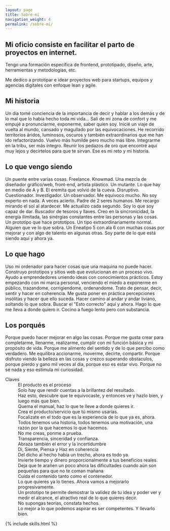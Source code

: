 ```yaml
---
layout: page
title: Sobre-mí
navigation_weight: 4
permalink: /sobre-mi/
---
```


<article>

  <h2>Mi oficio consiste en facilitar el parto de proyectos en internet.</h2>

  <p>Tengo una formación específica de frontend, prototipado, diseño, arte, herramientas y metodologías, etc.</p>

  <p>Me dedico a prototipar e idear proyectos web para startups, equipos y agencias digitales con enfoque lean y agile.</p>

  <h2>Mi historia</h2>

  <p>Un día tomé conciencia de la importancia de decir y hablar a los demás y de lo mal que lo había hecho toda mi vida... Salí de mi zona de confort y me empujé a pronunciarme, exponerme, saber quien soy. Inicié un viaje de vuelta al mundo, cansado y magullado por las equivocaciones. He recorrido territorios áridos, luminosos, oscuros y también extraordinarios que me han ido refactorizando. Vuelvo más humilde pero mucho más libre. Integrarme en la tribu, ser más íntegro. Reunir los pedazos de oro que encontré aquí muy lejos y decírtelos para que te sirvan. Ese es mi reto y mi historia.</p>

  <h2>Lo que vengo siendo</h2>

  <p>Un puente entre varias cosas. Freelance. Knowmad. Una mezcla de diseñador gráfico/web, front-end, artista plástico. Un mutante. Lo que hay en medio de A y B. El eremita que volvió de la cueva. Disruptivo. Cuestionador. Investigador. Un observador. Me equivoco mucho. No soy experto en nada. A veces acierto. Padre de 2 seres humanos. Me recargo mirando el sol al atardecer. Me actualizo cada segundo. Soy lo que soy capaz de dar. Buscador de tesoros y llaves. Creo en la sincronicidad, la energía ilimitada, las sinérgias constantes entre las personas y las cosas. Un prototipo que hace prototipos. Un tipo extraordinariamente normal. Alguien que ve lo que sobra. Un Eneatipo 5 con ala 6 con muchas cosas por mejorar y con algo de talento en algunas otras. Soy parte de lo que está siendo aquí y ahora ya.</p>

  <h2>Lo que hago</h2>

  <p>Uso mi ordenador para hacer cosas que una maquina no puede hacer. Construyo prototipos y sitios web que evolucionan en un proceso vivo. Ayudo a emprendedores uniendo ideas con conocimientos prácticos. Estoy empezando con mi marca personal, venciendo el miedo a exponerme en público, trazandome, corrigiendome, ordenandome. Trato de pensar, decir, sentir y hacer en coherencia. Me gusta poner en práctica percepciones insólitas y hacer que ello suceda. Hacer camino al andar y andar liviano, soltando lo que sobra. Buscar el "Esto correcto" aquí y ahora. Hago lo que me lleva a donde quiero ir. Cocino a fuego lento pero con substancia.</p>

  <h2>Los porqués</h2>

  <p>Porque puedo hacer mejorar en algo las cosas. Porque me gusta crear para completarme, llenarme, realizarme, cumplir con mi función básica y mi propósito de vida. Porque me alimento del sentido y de lo que percibo como verdadero. Me equilibra accionarme, moverme, decirte, compartir. Porque disfruto viendo la belleza en las cosas y crezco superando obstaculos, porque pierdo y gano mil veces al dia, porque eso es estar vivo. Porque no sé nada y eso estimula mi curiosidad.</p>

  <dl>
    <dt>Claves</dt>
    <dd>El producto es el proceso</dd>
    <dd>Solo hay que rendir cuentas a la brillantez del resultado.</dd>
    <dd>Haz esto, descubre que te equivocaste, y entonces ve y hazlo bien, y luego más que bien.</dd>
    <dd>Quema el manual, haz lo que te lleve a donde quieres ir.</dd>
    <dd>Crea el producto/servicio que tú mismo usarías.</dd>
    <dd>Focalizate en el todo que es la experiencia de lo que ya es, ahora.</dd>
    <dd>Todos tenemos una historia, todos tenemos una motivación, una razón por la que hacemos lo que hacemos.</dd>
    <dd>No me creas, ponme a prueba.</dd>
    <dd>Transparencia, sinceridad y confianza.</dd>
    <dd>Abraza también el error y la incertidumbre</dd>
    <dd>Di, Siente, Piensa y Haz en coherencia</dd>
    <dd>Del dicho al hecho había un trecho, ahora es todo ya.</dd>
    <dd>Invierte tiempo y dinero proporcionalmente a tus beneficios reales.</dd>
    <dd>Deja que te arañen un poco ahora las dificultades cuando aún son pequeñas para que no te coman mañana</dd>
    <dd>Cuida el contenido tanto como el contenedor.</dd>
    <dd>Lo que quieres ya lo tienes. Ahora vamos a mejorarlo progresivamente.</dd>
    <dd>Un prototipo te permite demostrar la validez de tu idea y poder ver y medir el alcance, el atractivo real de lo que quieres decir.</dd>
    <dd>No supongas teorías, constata hechos.</dd>
    <dd>Lo mejor a lo que podemos aspirar es ser competentes. Y llevarlo bien.</dd>
  </dl>

  {% include skills.html %}

</article>
